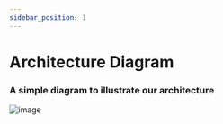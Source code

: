 ```yaml
---
sidebar_position: 1
---
```


# Architecture Diagram

### A simple diagram to illustrate our architecture

![image](@site/static/img/Arquitetura.jpg)